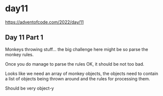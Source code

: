 # day11

<https://adventofcode.com/2022/day/11>

## Day 11 Part 1

Monkeys throwing stuff... the big challenge here might be so parse the monkey rules.

Once you do manage to parse the rules OK, it should be not too bad.

Looks like we need an array of monkey objects, the objects need to contain a list of objects being thrown around and the rules for processing them.

Should be very object-y